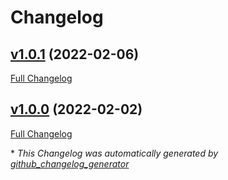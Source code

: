 # Changelog

## [v1.0.1](https://github.com/CSoellinger/silverstripe-rollbar/tree/v1.0.1) (2022-02-06)

[Full Changelog](https://github.com/CSoellinger/silverstripe-rollbar/compare/v1.0.0...v1.0.1)

## [v1.0.0](https://github.com/CSoellinger/silverstripe-rollbar/tree/v1.0.0) (2022-02-02)

[Full Changelog](https://github.com/CSoellinger/silverstripe-rollbar/compare/ca01b647ef29d70edeb4ec71dcafc8e15d1644f6...v1.0.0)



\* *This Changelog was automatically generated by [github_changelog_generator](https://github.com/github-changelog-generator/github-changelog-generator)*

